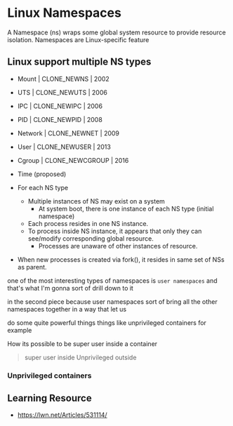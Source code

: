# Linux Namespaces
A Namespace (ns) wraps some global system resource to provide resource isolation.
Namespaces are Linux-specific feature

## Linux support multiple NS types
* Mount | CLONE_NEWNS | 2002
* UTS | CLONE_NEWUTS | 2006
* IPC | CLONE_NEWIPC | 2006
* PID | CLONE_NEWPID | 2008
* Network | CLONE_NEWNET | 2009
* User | CLONE_NEWUSER | 2013
* Cgroup | CLONE_NEWCGROUP | 2016
* Time (proposed)

* For each NS type
    * Multiple instances of NS may exist on a system
        * At system boot, there is one instance of each NS type (initial namespace)
    * Each process resides in one NS instance.
    * To process inside NS instance, it appears that only they can see/modify corresponding global resource.
        * Processes are unaware of other instances of resource.

* When new processes is created via fork(), it resides in same set of NSs as parent.






one of the most interesting types of namespaces is `user namespaces` and that's what I'm gonna sort of drill down to it

in the second piece because user namespaces sort of bring all the other namespaces together in a way that let us

do some quite powerful things things like unprivileged containers for example

How its possible to be super user inside a  container

> super user inside
> Unprivileged outside

### Unprivileged containers


## Learning Resource
* https://lwn.net/Articles/531114/
